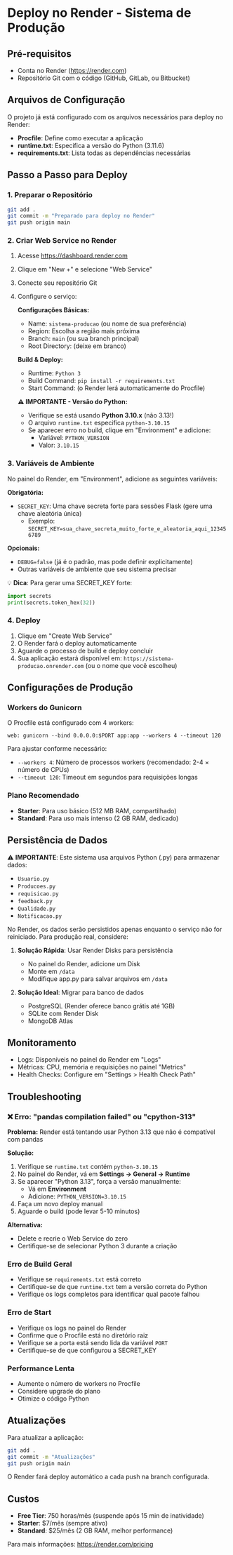 # Deploy no Render - Sistema de Produção

## Pré-requisitos
- Conta no Render (https://render.com)
- Repositório Git com o código (GitHub, GitLab, ou Bitbucket)

## Arquivos de Configuração

O projeto já está configurado com os arquivos necessários para deploy no Render:

- **Procfile**: Define como executar a aplicação
- **runtime.txt**: Especifica a versão do Python (3.11.6)
- **requirements.txt**: Lista todas as dependências necessárias

## Passo a Passo para Deploy

### 1. Preparar o Repositório
```bash
git add .
git commit -m "Preparado para deploy no Render"
git push origin main
```

### 2. Criar Web Service no Render

1. Acesse https://dashboard.render.com
2. Clique em "New +" e selecione "Web Service"
3. Conecte seu repositório Git
4. Configure o serviço:

   **Configurações Básicas:**
   - Name: `sistema-producao` (ou nome de sua preferência)
   - Region: Escolha a região mais próxima
   - Branch: `main` (ou sua branch principal)
   - Root Directory: (deixe em branco)
   
   **Build & Deploy:**
   - Runtime: `Python 3`
   - Build Command: `pip install -r requirements.txt`
   - Start Command: (o Render lerá automaticamente do Procfile)
   
   **⚠️ IMPORTANTE - Versão do Python:**
   - Verifique se está usando **Python 3.10.x** (não 3.13!)
   - O arquivo `runtime.txt` especifica `python-3.10.15`
   - Se aparecer erro no build, clique em "Environment" e adicione:
     - Variável: `PYTHON_VERSION`
     - Valor: `3.10.15`

### 3. Variáveis de Ambiente

No painel do Render, em "Environment", adicione as seguintes variáveis:

**Obrigatória:**
- `SECRET_KEY`: Uma chave secreta forte para sessões Flask (gere uma chave aleatória única)
  - Exemplo: `SECRET_KEY=sua_chave_secreta_muito_forte_e_aleatoria_aqui_123456789`

**Opcionais:**
- `DEBUG=false` (já é o padrão, mas pode definir explicitamente)
- Outras variáveis de ambiente que seu sistema precisar

💡 **Dica**: Para gerar uma SECRET_KEY forte:
```python
import secrets
print(secrets.token_hex(32))
```

### 4. Deploy

1. Clique em "Create Web Service"
2. O Render fará o deploy automaticamente
3. Aguarde o processo de build e deploy concluir
4. Sua aplicação estará disponível em: `https://sistema-producao.onrender.com` (ou o nome que você escolheu)

## Configurações de Produção

### Workers do Gunicorn
O Procfile está configurado com 4 workers:
```
web: gunicorn --bind 0.0.0.0:$PORT app:app --workers 4 --timeout 120
```

Para ajustar conforme necessário:
- `--workers 4`: Número de processos workers (recomendado: 2-4 × número de CPUs)
- `--timeout 120`: Timeout em segundos para requisições longas

### Plano Recomendado
- **Starter**: Para uso básico (512 MB RAM, compartilhado)
- **Standard**: Para uso mais intenso (2 GB RAM, dedicado)

## Persistência de Dados

⚠️ **IMPORTANTE**: Este sistema usa arquivos Python (.py) para armazenar dados:
- `Usuario.py`
- `Producoes.py`
- `requisicao.py`
- `feedback.py`
- `Qualidade.py`
- `Notificacao.py`

No Render, os dados serão persistidos apenas enquanto o serviço não for reiniciado. Para produção real, considere:

1. **Solução Rápida**: Usar Render Disks para persistência
   - No painel do Render, adicione um Disk
   - Monte em `/data`
   - Modifique app.py para salvar arquivos em `/data`

2. **Solução Ideal**: Migrar para banco de dados
   - PostgreSQL (Render oferece banco grátis até 1GB)
   - SQLite com Render Disk
   - MongoDB Atlas

## Monitoramento

- Logs: Disponíveis no painel do Render em "Logs"
- Métricas: CPU, memória e requisições no painel "Metrics"
- Health Checks: Configure em "Settings > Health Check Path"

## Troubleshooting

### ❌ Erro: "pandas compilation failed" ou "cpython-313"
**Problema:** Render está tentando usar Python 3.13 que não é compatível com pandas

**Solução:**
1. Verifique se `runtime.txt` contém `python-3.10.15`
2. No painel do Render, vá em **Settings → General → Runtime**
3. Se aparecer "Python 3.13", força a versão manualmente:
   - Vá em **Environment**
   - Adicione: `PYTHON_VERSION=3.10.15`
4. Faça um novo deploy manual
5. Aguarde o build (pode levar 5-10 minutos)

**Alternativa:**
- Delete e recrie o Web Service do zero
- Certifique-se de selecionar Python 3 durante a criação

### Erro de Build Geral
- Verifique se `requirements.txt` está correto
- Certifique-se de que `runtime.txt` tem a versão correta do Python
- Verifique os logs completos para identificar qual pacote falhou

### Erro de Start
- Verifique os logs no painel do Render
- Confirme que o Procfile está no diretório raiz
- Verifique se a porta está sendo lida da variável `PORT`
- Certifique-se de que configurou a SECRET_KEY

### Performance Lenta
- Aumente o número de workers no Procfile
- Considere upgrade do plano
- Otimize o código Python

## Atualizações

Para atualizar a aplicação:
```bash
git add .
git commit -m "Atualizações"
git push origin main
```

O Render fará deploy automático a cada push na branch configurada.

## Custos

- **Free Tier**: 750 horas/mês (suspende após 15 min de inatividade)
- **Starter**: $7/mês (sempre ativo)
- **Standard**: $25/mês (2 GB RAM, melhor performance)

Para mais informações: https://render.com/pricing

